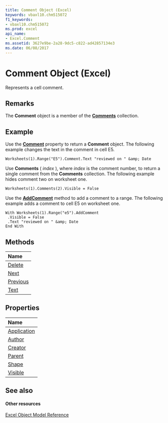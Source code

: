 ```yaml
---
title: Comment Object (Excel)
keywords: vbaxl10.chm515072
f1_keywords:
- vbaxl10.chm515072
ms.prod: excel
api_name:
- Excel.Comment
ms.assetid: 3627e9be-2a28-9dc5-c822-ad42857134e3
ms.date: 06/08/2017
---
```



# Comment Object (Excel)

Represents a cell comment.


## Remarks

 The **Comment** object is a member of the **[Comments](comments-object-excel.md)** collection.


## Example

Use the **[Comment](range-comment-property-excel.md)** property to return a **Comment** object. The following example changes the text in the comment in cell E5.


```
Worksheets(1).Range("E5").Comment.Text "reviewed on " &amp; Date
```

Use **Comments** ( _index_ ), where _index_ is the comment number, to return a single comment from the **Comments** collection. The following example hides comment two on worksheet one.




```
Worksheets(1).Comments(2).Visible = False
```

Use the **[AddComment](range-addcomment-method-excel.md)** method to add a comment to a range. The following example adds a comment to cell E5 on worksheet one.




```
With Worksheets(1).Range("e5").AddComment 
 .Visible = False 
 .Text "reviewed on " &amp; Date 
End With
```


## Methods



|**Name**|
|:-----|
|[Delete](comment-delete-method-excel.md)|
|[Next](comment-next-method-excel.md)|
|[Previous](comment-previous-method-excel.md)|
|[Text](comment-text-method-excel.md)|

## Properties



|**Name**|
|:-----|
|[Application](comment-application-property-excel.md)|
|[Author](comment-author-property-excel.md)|
|[Creator](comment-creator-property-excel.md)|
|[Parent](comment-parent-property-excel.md)|
|[Shape](comment-shape-property-excel.md)|
|[Visible](comment-visible-property-excel.md)|

## See also


#### Other resources


[Excel Object Model Reference](http://msdn.microsoft.com/library/11ea8598-8a20-92d5-f98b-0da04263bf2c%28Office.15%29.aspx)
